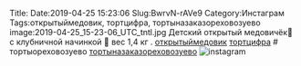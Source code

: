 Title:
Date:2019-04-25 15:23:06
Slug:BwrvN-rAVe9
Category:Инстаграм
Tags:открытыймедовик, тортцифра, тортыназаказореховозуево
image:2019-04-25_15-23-06_UTC_tntl.jpg
Детский открытый медовичёк🥳 с клубничной начинкой 🍓  вес 1,4 кг
.
[открытыймедовик]({tag}открытыймедовик)
[тортцифра]({tag}тортцифра) # тортыореховозуево [тортыназаказореховозуево]({tag}тортыназаказореховозуево)
![instagram]({attach}images/2019-04-25_15-23-06_UTC.jpg)
